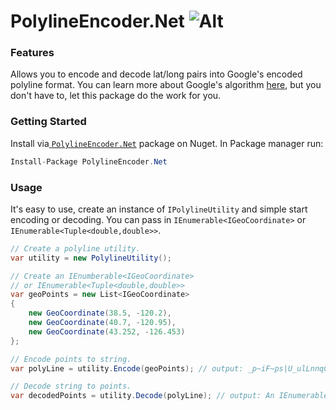 # PolylineEncoder.Net ![Alt](https://ci.appveyor.com/api/projects/status/github/alexframe/polylineencoder.net?branch=master&svg=true&retina=true "Build status")

### Features
Allows you to encode and decode lat/long pairs into Google's encoded polyline format. You can learn more about Google's algorithm [here][1], but you don't have to, let this package do the work for you.

### Getting Started
Install via[ `PolylineEncoder.Net`][2] package on Nuget. In Package manager run:

````csharp
Install-Package PolylineEncoder.Net
````

### Usage
It's easy to use, create an instance of `IPolylineUtility` and simple start encoding or decoding. You can pass in `IEnumerable<IGeoCoordinate>` or `IEnumerable<Tuple<double,double>>`.

```csharp
// Create a polyline utility.
var utility = new PolylineUtility();

// Create an IEnumberable<IGeoCoordinate>
// or IEnumerable<Tuple<double,double>>
var geoPoints = new List<IGeoCoordinate>
{
    new GeoCoordinate(38.5, -120.2),
    new GeoCoordinate(40.7, -120.95),
    new GeoCoordinate(43.252, -126.453)
};

// Encode points to string.
var polyLine = utility.Encode(geoPoints); // output: _p~iF~ps|U_ulLnnqC_mqNvxq`@

// Decode string to points.
var decodedPoints = utility.Decode(polyLine); // output: An IEnumerable<IGeoCoorindate> equal to geoPoints.
```

  [1]: https://developers.google.com/maps/documentation/utilities/polylinealgorithm
  [2]: https://www.nuget.org/packages/PolylineEncoder.Net
